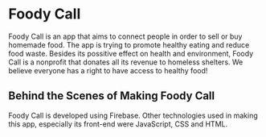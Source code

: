 # Foody Call




Foody Call is an app that aims to connect people in order to sell or buy homemade food.
The app is trying to promote healthy eating and reduce food waste. Besides its possitive effect on health and environment,
Foody Call is a nonprofit that donates all its revenue to homeless shelters. 
We believe everyone has a right to have access to healthy food!

## Behind the Scenes of Making Foody Call

Foody Call is developed using Firebase. Other technologies used in making this app, 
especially its front-end were JavaScript, CSS and HTML. 






